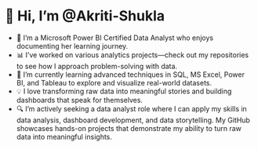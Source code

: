 # 👋 Hi, I’m @Akriti-Shukla

- 👀 I’m a Microsoft Power BI Certified Data Analyst who enjoys documenting her learning journey.
- 📊 I’ve worked on various analytics projects—check out my repositories to see how I approach problem-solving with data.
- 🌱 I’m currently learning advanced techniques in SQL, MS Excel, Power BI, and Tableau to explore and visualize real-world datasets.
- 💡 I love transforming raw data into meaningful stories and building dashboards that speak for themselves.
- 🔍 I’m actively seeking a data analyst role where I can apply my skills in data analysis, dashboard development, and data storytelling. My GitHub showcases hands-on projects that demonstrate my ability to turn raw data into meaningful insights.

<!---
Akriti-Shukla/Akriti-Shukla is a ✨ special ✨ repository because its `README.md` (this file) appears on your GitHub profile.
You can click the Preview link to take a look at your changes.
--->
